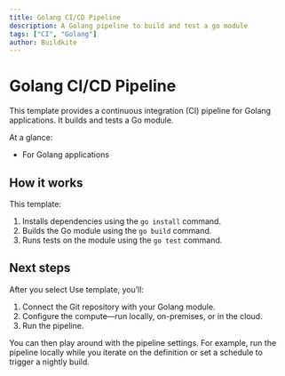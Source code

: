 ```yaml
---
title: Golang CI/CD Pipeline
description: A Golang pipeline to build and test a go module
tags: ["CI", "Golang"]
author: Buildkite
---
```


# Golang CI/CD Pipeline

This template provides a continuous integration (CI) pipeline for Golang applications. It builds and tests a Go module.

At a glance:
- For Golang applications

## How it works

This template:
1. Installs dependencies using the `go install` command.
2. Builds the Go module using the `go build` command.
3. Runs tests on the module using the `go test` command.

## Next steps

After you select Use template, you’ll:
1. Connect the Git repository with your Golang module.
2. Configure the compute—run locally, on-premises, or in the cloud.
3. Run the pipeline.

You can then play around with the pipeline settings. For example, run the pipeline locally while you iterate on the definition or set a schedule to trigger a nightly build.
